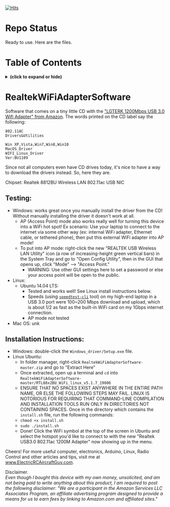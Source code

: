 [![Hits](https://hits.seeyoufarm.com/api/count/incr/badge.svg?url=https%3A%2F%2Fgithub.com%2FElectricRCAircraftGuy%2FRealtekWiFiAdapterSoftware&count_bg=%2379C83D&title_bg=%23555555&icon=&icon_color=%23E7E7E7&title=views+%28today+%2F+total%29&edge_flat=false)](https://hits.seeyoufarm.com)

# Repo Status

Ready to use. Here are the files. 


# Table of Contents
<details>
<summary><b>(click to expand or hide)</b></summary>
<!-- MarkdownTOC -->

1. [RealtekWiFiAdapterSoftware](#realtekwifiadaptersoftware)
    1. [Testing:](#testing)
    1. [Installation Instructions:](#installation-instructions)

<!-- /MarkdownTOC -->
</details>


<a id="realtekwifiadaptersoftware"></a>
# RealtekWiFiAdapterSoftware
Software that comes on a tiny little CD with the ["LGTERK 1200Mbps USB 3.0 Wifi Adapter" from Amazon](http://amzn.to/2ECm4ul). The words printed on the CD label say the following:
```
802.11AC 
Drivers&Utilities

Win XP,Vista,Win7,Win8,Win10
MacOS_Driver
WIFI_Linux_Driver
Ver:BU1109
```

Since not all computers even have CD drives today, it's nice to have a way to download the drivers instead. So, here they are. 

Chipset: Realtek 8812BU Wireless LAN 802.11ac USB NIC

<a id="testing"></a>
## Testing:

 * Windows: works great once you manually install the driver from the CD! Without manually installing the driver it doesn't work at all. 
   * AP (Access Point) mode also works really well for turning this device into a WiFi hot spot! Ex scenario: Use your laptop to connect to the internet via some other way (ex: internal WiFi adapter, Ethernet cable, or tethered phone), then put this external WiFi adapter into AP mode!
   * To put into AP mode: right-click the new "REALTEK USB Wireless LAN Utility" icon (a row of increasing-height green vertical bars) in the System Tray and go to "Open Config Utility", then in the GUI that opens up, click "Mode" --> "Access Point." 
     * WARNING: Use other GUI settings here to set a password or else your access point will be open to the public. 
 * Linux:
   * Ubuntu 14.04 LTS:
     * Tested and works well! See Linux install instructions below.
     * Speeds (using [`speedtest-cli`](https://www.howtoforge.com/tutorial/check-internet-speed-with-speedtest-cli-on-ubuntu/) tool) on my high-end laptop in a USB 3.0 port were 100~200 Mbps download and upload, which is about 1/2 as fast as the built-in WiFi card on my 1Gbps internet connection.
     * AP mode not tested
 * Mac OS: unk

<a id="installation-instructions"></a>
## Installation Instructions:

 * Windows: double-click the `Windows_driver/Setup.exe` file. 
 * Linux Ubuntu: 
   * In folder manager, right-click `RealtekWiFiAdapterSoftware-master.zip` and go to "Extract Here"
   * Once extracted, open up a terminal and `cd` into `RealtekWiFiAdapterSoftware-master/RTL88x2BU_WiFi_linux_v5.1.7_19806`
   * ENSURE THAT NO SPACES EXIST ANYWHERE IN THE ENTIRE PATH NAME, OR ELSE THE FOLLOWING STEPS MAY FAIL. LINUX IS NOTORIOUS FOR REQUIRING THAT COMMAND-LINE COMPILATION AND INSTALLATION TOOLS RUN ONLY IN DIRECTORIES NOT CONTAINING SPACES. Once in the directory which contains the `install.sh` file, run the following commands: 
   * `chmod +x install.sh`
   * `sudo ./install.sh`
   * Done! Click the WiFi symbol at the top of the screen in Ubuntu and select the hotspot you'd like to connect to with the new "Realtek USB3.0 802.11ac 1200M Adapter" now showing up in the menu.

Cheers! For more useful computer, electronics, Arduino, Linux, Radio Control and other articles and tips, visit me at www.ElectricRCAircraftGuy.com.

Disclaimer.  
*Even though I bought this device with my own money, unsolicited, and am not being paid to write anything about this product, I am required to post the following disclaimer: "We are a participant in the Amazon Services LLC Associates Program, an affiliate advertising program designed to provide a means for us to earn fees by linking to Amazon.com and affiliated sites."*
